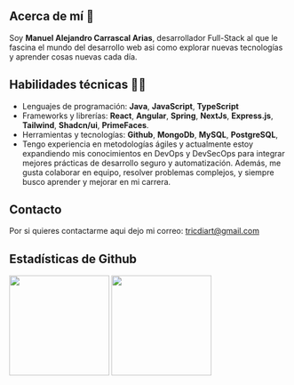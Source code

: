 ## Acerca de mí 🖖
Soy **Manuel Alejandro Carrascal Arias**, desarrollador Full-Stack al que le fascina el mundo del desarrollo web asi como explorar nuevas tecnologías y aprender cosas nuevas cada día.

## Habilidades técnicas 👨‍💻
- Lenguajes de programación: **Java**, **JavaScript**, **TypeScript**
- Frameworks y librerías: **React**, **Angular**, **Spring**, **NextJs**, **Express.js**, **Tailwind**, **Shadcn/ui**, **PrimeFaces**.
- Herramientas y tecnologías: **Github**, **MongoDb**, **MySQL**, **PostgreSQL**,
- Tengo experiencia en metodologías ágiles y actualmente estoy expandiendo mis conocimientos en DevOps y DevSecOps para integrar mejores prácticas de desarrollo seguro y automatización.
  Además, me gusta colaborar en equipo, resolver problemas complejos, y siempre busco aprender y mejorar en mi carrera.
## Contacto
 Por si quieres contactarme aqui dejo mi correo: tricdiart@gmail.com

## Estadísticas de Github
<div>
  <img src="https://github-readme-stats.vercel.app/api/top-langs/?username=ManuelCarrascal&theme=radical&layout=compact" style="height: 180px;"/>
  <img src="https://github-readme-stats.vercel.app/api?username=ManuelCarrascal&show_icons=true&theme=radical" style="height: 180px;"/>
</div>
